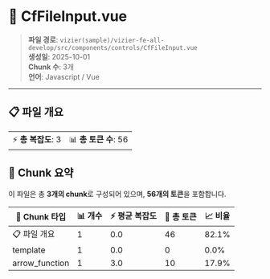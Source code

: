 # 📄 CfFileInput.vue

> **파일 경로**: `vizier(sample)/vizier-fe-all-develop/src/components/controls/CfFileInput.vue`  
> **생성일**: 2025-10-01  
> **Chunk 수**: 3개  
> **언어**: Javascript / Vue
---


## 📋 파일 개요

| | |
|--|--|
| ⚡ **총 복잡도**: 3 | 📊 **총 토큰 수**: 56 |






## 🧩 Chunk 요약

이 파일은 총 **3개의 chunk**로 구성되어 있으며, **56개의 토큰**을 포함합니다.

| 🧩 Chunk 타입 | 📊 개수 | ⚡ 평균 복잡도 | 📝 총 토큰 | 📈 비율 |
|---------------|--------|-------------|----------|--------|
| 📋 파일 개요 | 1 | 0.0 | 46 | 82.1% |
| template | 1 | 0.0 | 0 | 0.0% |
| arrow_function | 1 | 3.0 | 10 | 17.9% |

